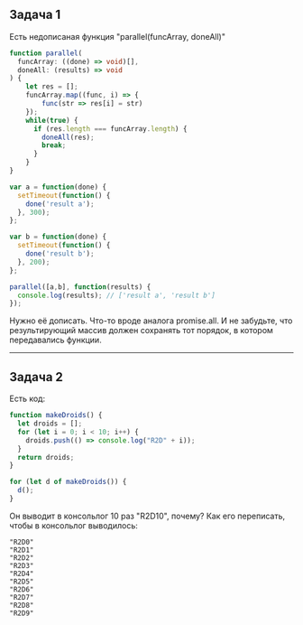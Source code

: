 ## Задача 1

Есть недописаная функция "parallel(funcArray, doneAll)"

```typescript
function parallel(
  funcArray: ((done) => void)[], 
  doneAll: (results) => void
) {
    let res = [];
    funcArray.map((func, i) => {
        func(str => res[i] = str)
    });
    while(true) {
      if (res.length === funcArray.length) {
        doneAll(res);
        break;
      }
    }
}

var a = function(done) {
  setTimeout(function() {
    done('result a');
  }, 300);
};

var b = function(done) {
  setTimeout(function() {
    done('result b');
  }, 200);
};

parallel([a,b], function(results) {
  console.log(results); // ['result a', 'result b']
});
```

Нужно её дописать. Что-то вроде аналога promise.all. И не забудьте, что результирующий массив должен сохранять тот порядок, в котором передавались функции.


---

## Задача 2

Есть код:
```typescript
function makeDroids() {
  let droids = [];
  for (let i = 0; i < 10; i++) {
    droids.push(() => console.log("R2D" + i));
  }
  return droids;
}

for (let d of makeDroids()) {
  d();
}
```
Он выводит в консольлог 10 раз "R2D10", почему? Как его переписать, чтобы в консольлог выводилось:
```
"R2D0"
"R2D1"
"R2D2"
"R2D3"
"R2D4"
"R2D5"
"R2D6"
"R2D7"
"R2D8"
"R2D9"
```
